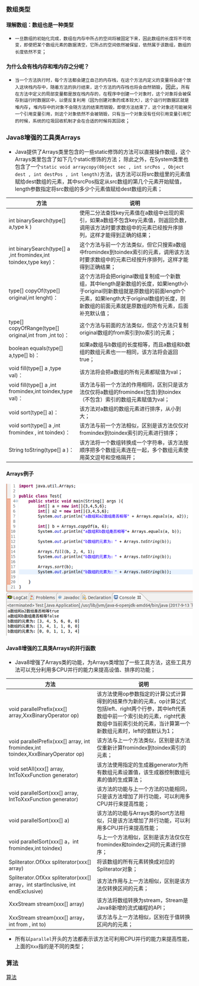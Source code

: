 ### 数组类型
#### 理解数组：数组也是一种类型
+ `一旦数组的初始化完成，数组在内存中所占的空间将被固定下来，因此数组的长度将不可改变，即使把某个数组元素的数据清空，它所占的空间依然被保留，依然属于该数组，数组的长度依然不变`；
#### 为什么会有栈内存和堆内存之分呢？
+ `当一个方法执行时，每个方法都会建立自己的内存栈，在这个方法内定义的变量将会逐个放入这块栈内存中，随着方法的执行结束，这个方法的内存栈也将会自然销毁`，因此，`所有在方法中定义的局部变量都是放在栈内存的，在程序中创建一个对象时，这个对象将会被保存到运行时数据区中，以便反复利用（因为创建对象的成本较大），这个运行时数据区就是堆内存`，`堆内存中的对象不会随方法的结束而销毁，即使方法结束了，这个对象还可能被另一个引用变量引用，则这个对象依然不会被销毁，只有当一个对象没有任何引用变量引用它的时候，系统的垃圾回收机制才会在合适的时候将其回收`；

### Java8增强的工具类Arrays
+ Java提供了Arrays类里包含的一些static修饰的方法可以直接操作数组，这个Arrays类里包含了如下几个static修饰的方法； 除此之外，在System类里也包含了一个`static void arraycopy(0bject sec , int srcPos , Object dest , int destPos , int length)`方法，该方法可以将src数组里的元素值赋给dest数组的元素，其中srcPos指定从src数组的第几个元素开始赋值，length参数指定将src数组的多少个元素值赋给dest数组的元素；

|方法|说明|
|------|------|
|int binarySearch(type[] a,type k )|使用二分法查找key元素值在a数组中出现的索引，如果a数组不包含key元素值，则返回负数，调用该方法时要求数组中的元素已经按升序排列，这样才能得到正确的结果；|
|int binarySearch(type[] a ,int fromindex,int toindex,type key)：|这个方法与前一个方法类似，但它只搜索a数组中fromindex到toindex索引的元素，调用该方法时要求数组中的元素已经按升序排列，这样才能得到正确结果；|
|type[] copyOf(type[] original,int lenght)：|这个方法将会把original数组复制成一个新数组，其中length是新数组的长度，如果length小于original则新数组就是原数组的前面length个元素，如果length大于original数组的长度，则新数组的前面元素就是原数组的所有元素，后面补充默认值；|
|type[] copyOfRange(type[] original,int from ,int to)：|这个方法与前面的方法类似，但这个方法只复制original数组的from索引到to索引的元素；|
|boolean equals(type[] a,type[] b)：|如果a数组与b数组的长度相等，而且a数组和b数组的数组元素也一一相同，该方法将会返回true；|
|void fill(type[] a ,type val)：|该方法将会把a数组的所有元素都赋值为val；|
|void fill(type[] a ,int fromindex,int toindex,type val)：|该方法与前一个方法的作用相同，区别只是该方法仅仅将a数组的fromindex(包含)到toindex（不包含）索引的数组元素赋值为val；|
|void sort(type[] a)：|该方法对a数组的数组元素进行排序，从小到大；|
|void sort(type[] a ,int fromindex , int toindex)：|该方法与前一个方法相似，区别是该方法仅仅对fromindex到toindex索引的元素进行排序；|
|String toString(type[] a )：|该方法将一个数组转换成一个字符串，该方法按顺序把多个数组元素连在一起，多个数组元素使用英文逗号和空格隔开；|

#### Arrays例子
![image](https://github.com/ningbaoqi/Java/blob/master/gif/pic-3.jpg) 

#### Java8增强的工具类Arrays的并行函数
+ Java8增强了Arrays类的功能，为Arrays类增加了一些工具方法，这些工具方法可以充分利用多CPU并行的能力来提高设值、排序的功能；

|方法|说明|
|------|------|
|void parallelPrefix(xxx[] array,XxxBinaryOperator op)|该方法使用op参数指定的计算公式计算得到的结果作为新的元素，op计算公式包括left、right两个行参，其中left代表数组中前一个索引处的元素，right代表数组中当前索引处的元素，当计算第一个新数组元素时，left的值默认为1；|
|void parallelPrefix(xxx[] array, int fromindex,int toindex,XxxBinaryOperator op)|该方法与上一个方法类似，区别是该方法仅重新计算fromindex到toindex索引的元素；|
|void setAll(xxx[] array, IntToXxxFunction generator)|该方法使用指定的生成器generator为所有数组元素设置值，该生成器控制数组元素的值的生成算法；|
|void parallelSort(xxx[] array,  IntToXxxFunction generator)|该方法的功能与上一个方法的功能相同，只是该方法增加了并行功能，可以利用多CPU并行来提高性能；|
|void parallelSort(xxx[] a)|该方法的功能与Arrays类的sort方法相似，只是该方法增加了并行功能，可以利用多CPU并行来提高性能；|
|void parallelSort(xxx[] a，int fromindex,int toindex)|与上一个方法相似，区别是该方法仅仅在fromindex和toindex之间的元素进行排序；|
|Spliterator.OfXxx spliterator(xxx[] array)|将该数组的所有元素转换成对应的Spliterator对象；|
|Spliterator.OfXxx spliterator(xxx[] array，int startInclusive, int endExclusive)|该方法作用与上一方法相似，区别是该方法仅转换区间的元素；|
|XxxStream stream(xxx[] array)|该方法将数组转换为stream，Stream是Java8新增的流式编程的API；|
|XxxStream stream(xxx[] array，int from , int to)|该方法与上一方法相似，区别在于值转换区间内的元素；|

+ 所有以`parallel`开头的方法都表示该方法可利用CPU并行的能力来提高性能，上面的`Xxx`指的是不同的类型；


### 算法
[算法](https://github.com/ningbaoqi/Java/blob/master/README-suanfa.md)
